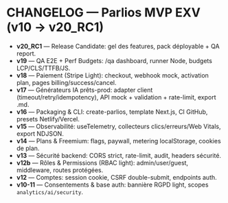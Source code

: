 # CHANGELOG — Parlios MVP EXV (v10 → v20_RC1)

- **v20_RC1** — Release Candidate: gel des features, pack déployable + QA report.
- **v19** — QA E2E + Perf Budgets: /qa dashboard, runner Node, budgets LCP/CLS/TTFB/JS.
- **v18** — Paiement (Stripe Light): checkout, webhook mock, activation plan, pages billing/success/cancel.
- **v17** — Générateurs IA prêts-prod: adapter client (timeout/retry/idempotency), API mock + validation + rate-limit, export .md.
- **v16** — Packaging & CLI: create-parlios, template Next.js, CI GitHub, presets Netlify/Vercel.
- **v15** — Observabilité: useTelemetry, collecteurs clics/erreurs/Web Vitals, export NDJSON.
- **v14** — Plans & Freemium: flags, paywall, metering localStorage, cookies de plan.
- **v13** — Sécurité backend: CORS strict, rate-limit, audit, headers sécurité.
- **v12b** — Rôles & Permissions (RBAC light): admin/user/guest, middleware, routes protégées.
- **v12** — Comptes: session cookie, CSRF double-submit, endpoints auth.
- **v10-11** — Consentements & base auth: bannière RGPD light, scopes `analytics/ai/security`.
